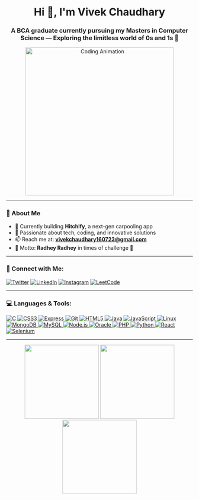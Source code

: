 <h1 align="center">Hi 👋, I'm Vivek Chaudhary</h1>
<h3 align="center">A BCA graduate currently pursuing my Masters in Computer Science — Exploring the limitless world of 0s and 1s 🚀</h3>

<div align="center">
  <img src="https://media.giphy.com/media/3o7aD2saalBwwftBIY/giphy.gif" alt="Coding Animation" width="400"/>
</div>

---

### 💫 About Me
- 🔭 Currently building **Hitchify**, a next-gen carpooling app
- 🌌 Passionate about tech, coding, and innovative solutions
- 📫 Reach me at: **vivekchaudhary160723@gmail.com**
- 🌱 Motto: **Radhey Radhey** in times of challenge 🌿

---

<h3 align="left">🚀 Connect with Me:</h3>
<p align="left">
  <a href="https://twitter.com/vivek160723" target="_blank"><img align="center" src="https://img.shields.io/badge/Twitter-1DA1F2?style=for-the-badge&logo=twitter&logoColor=white" alt="Twitter"/></a>
  <a href="https://linkedin.com/in/vivek-chaudhary" target="_blank"><img align="center" src="https://img.shields.io/badge/LinkedIn-0077B5?style=for-the-badge&logo=linkedin&logoColor=white" alt="LinkedIn"/></a>
  <a href="https://instagram.com/the_sanatana_code" target="_blank"><img align="center" src="https://img.shields.io/badge/Instagram-E4405F?style=for-the-badge&logo=instagram&logoColor=white" alt="Instagram"/></a>
  <a href="https://www.leetcode.com/vivek" target="_blank"><img align="center" src="https://img.shields.io/badge/LeetCode-FFA116?style=for-the-badge&logo=leetcode&logoColor=white" alt="LeetCode"/></a>
</p>

---

<h3 align="left">💻 Languages & Tools:</h3>
<p align="left"> 
  <a href="https://www.cprogramming.com/" target="_blank" rel="noreferrer"> <img src="https://img.icons8.com/color/48/000000/c-programming.png" alt="C"/> </a> 
  <a href="https://www.w3schools.com/css/" target="_blank" rel="noreferrer"> <img src="https://img.icons8.com/color/48/000000/css3.png" alt="CSS3"/> </a> 
  <a href="https://expressjs.com" target="_blank" rel="noreferrer"> <img src="https://img.icons8.com/color/48/000000/express.png" alt="Express"/> </a> 
  <a href="https://git-scm.com/" target="_blank" rel="noreferrer"> <img src="https://img.icons8.com/color/48/000000/git.png" alt="Git"/> </a> 
  <a href="https://www.w3.org/html/" target="_blank" rel="noreferrer"> <img src="https://img.icons8.com/color/48/000000/html-5.png" alt="HTML5"/> </a> 
  <a href="https://www.java.com" target="_blank" rel="noreferrer"> <img src="https://img.icons8.com/color/48/000000/java-coffee-cup-logo.png" alt="Java"/> </a> 
  <a href="https://developer.mozilla.org/en-US/docs/Web/JavaScript" target="_blank" rel="noreferrer"> <img src="https://img.icons8.com/color/48/000000/javascript.png" alt="JavaScript"/> </a> 
  <a href="https://www.linux.org/" target="_blank" rel="noreferrer"> <img src="https://img.icons8.com/color/48/000000/linux.png" alt="Linux"/> </a> 
  <a href="https://www.mongodb.com/" target="_blank" rel="noreferrer"> <img src="https://img.icons8.com/color/48/000000/mongodb.png" alt="MongoDB"/> </a> 
  <a href="https://www.mysql.com/" target="_blank" rel="noreferrer"> <img src="https://img.icons8.com/color/48/000000/mysql-logo.png" alt="MySQL"/> </a> 
  <a href="https://nodejs.org" target="_blank" rel="noreferrer"> <img src="https://img.icons8.com/color/48/000000/nodejs.png" alt="Node.js"/> </a> 
  <a href="https://www.oracle.com/" target="_blank" rel="noreferrer"> <img src="https://img.icons8.com/color/48/000000/oracle-logo.png" alt="Oracle"/> </a> 
  <a href="https://www.php.net" target="_blank" rel="noreferrer"> <img src="https://img.icons8.com/officel/48/000000/php-logo.png" alt="PHP"/> </a> 
  <a href="https://www.python.org" target="_blank" rel="noreferrer"> <img src="https://img.icons8.com/color/48/000000/python.png" alt="Python"/> </a> 
  <a href="https://reactjs.org/" target="_blank" rel="noreferrer"> <img src="https://img.icons8.com/color/48/000000/react-native.png" alt="React"/> </a> 
  <a href="https://www.selenium.dev" target="_blank" rel="noreferrer"> <img src="https://img.icons8.com/color/48/000000/selenium-test-automation.png" alt="Selenium"/> </a> 
</p>

---

<div align="center">
  <img src="https://media.giphy.com/media/26tn33aiTi1jkl6H6/giphy.gif" width="200"/>
  <img src="https://media.giphy.com/media/ZVik7pBtu9dNS/giphy.gif" width="200"/>
  <img src="https://media.giphy.com/media/13HgwGsXF0aiGY/giphy.gif" width="200"/>
</div>
